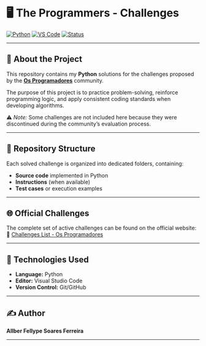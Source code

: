 # 🖥️ The Programmers - Challenges

[![Python](https://img.shields.io/badge/Python-3.12-3776AB?style=for-the-badge&logo=python&logoColor=yellow)](https://www.python.org/)
[![VS Code](https://img.shields.io/badge/Editor-VS%20Code-007ACC?style=for-the-badge&logo=visualstudiocode&logoColor=white)](https://code.visualstudio.com/)
[![Status](https://img.shields.io/badge/Finished-512BD4?style=for-the-badge)](#)

---

## 📌 About the Project
This repository contains my **Python** solutions for the challenges proposed by the **[Os Programadores](https://osprogramadores.com/)** community.  

The purpose of this project is to practice problem-solving, reinforce programming logic, and apply consistent coding standards when developing algorithms.

⚠️ *Note:* Some challenges are not included here because they were discontinued during the community’s evaluation process.

---

## 📂 Repository Structure
Each solved challenge is organized into dedicated folders, containing:
- **Source code** implemented in Python  
- **Instructions** (when available)  
- **Test cases** or execution examples  

---

## 🌐 Official Challenges
The complete set of active challenges can be found on the official website:  
🔗 [Challenges List - Os Programadores](https://osprogramadores.com/desafios/)

---

## 🚀 Technologies Used
- **Language:** Python  
- **Editor:** Visual Studio Code  
- **Version Control:** Git/GitHub  

---

## ✍️ Author
**Allber Fellype Soares Ferreira**  

---

